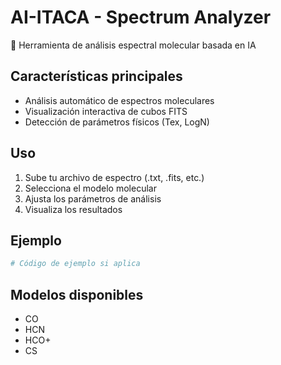 # AI-ITACA - Spectrum Analyzer

🔭 Herramienta de análisis espectral molecular basada en IA

## Características principales

- Análisis automático de espectros moleculares
- Visualización interactiva de cubos FITS
- Detección de parámetros físicos (Tex, LogN)

## Uso

1. Sube tu archivo de espectro (.txt, .fits, etc.)
2. Selecciona el modelo molecular
3. Ajusta los parámetros de análisis
4. Visualiza los resultados

## Ejemplo

```python
# Código de ejemplo si aplica
```

## Modelos disponibles

- CO
- HCN
- HCO+
- CS